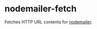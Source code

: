 # nodemailer-fetch

Fetches HTTP URL contents for [nodemailer](https://github.com/nodemailer/nodemailer).
